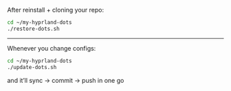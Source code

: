 After reinstall + cloning your repo:

```sh
cd ~/my-hyprland-dots
./restore-dots.sh
```
---

Whenever you change configs:

```sh
cd ~/my-hyprland-dots
./update-dots.sh
```

and it’ll sync → commit → push in one go


